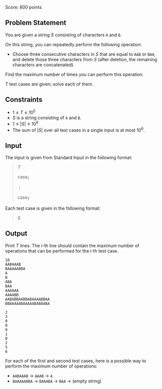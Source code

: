 Score: $800$ points

## Problem Statement

You are given a string $S$ consisting of characters `A` and `B`.

On this string, you can repeatedly perform the following operation:

- Choose three consecutive characters in $S$ that are equal to `AAB` or `BAA`, and delete those three characters from $S$ (after deletion, the remaining characters are concatenated).

Find the maximum number of times you can perform this operation.

$T$ test cases are given; solve each of them.

## Constraints

- $1\leq T\leq 10^5$
- $S$ is a string consisting of `A` and `B`.
- $1\leq |S|\leq 10^6$
- The sum of $|S|$ over all test cases in a single input is at most $10^6$.

## Input

The input is given from Standard Input in the following format:

> $T$
> 
> $\text{case}_1$
> 
> $\vdots$
> 
> $\text{case}_T$

Each test case is given in the following format:

> $S$

## Output

Print $T$ lines. The $i$-th line should contain the maximum number of operations that can be performed for the $i$-th test case.

```input1
10
AABAAAB
BAAAAABBA
A
B
ABA
BAA
AAAAAA
AAAABB
AABABBAABBABAAAABBAA
BBAAAAABAAAAABABAABA
```

```output1
2
3
0
0
0
1
0
2
5
6
```

For each of the first and second test cases, here is a possible way to perform the maximum number of operations:

- `AABAAAB` → `AAAB` → `A`
- `BAAAAABBA` → `BAAABA` → `BAA` → (empty string)